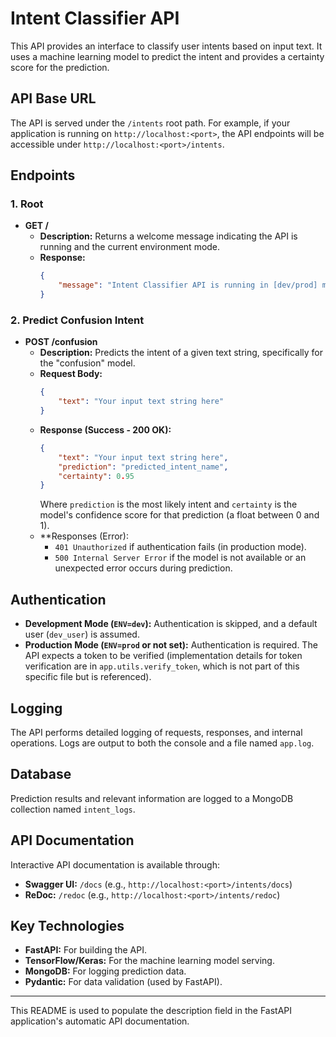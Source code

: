 # Intent Classifier API

This API provides an interface to classify user intents based on input text. It uses a machine learning model to predict the intent and provides a certainty score for the prediction.

## API Base URL

The API is served under the `/intents` root path. For example, if your application is running on `http://localhost:<port>`, the API endpoints will be accessible under `http://localhost:<port>/intents`.

## Endpoints

### 1. Root

*   **GET /**
    *   **Description:** Returns a welcome message indicating the API is running and the current environment mode.
    *   **Response:**
        ```json
        {
            "message": "Intent Classifier API is running in [dev/prod] mode. Check /redoc for more info."
        }
        ```

### 2. Predict Confusion Intent

*   **POST /confusion**
    *   **Description:** Predicts the intent of a given text string, specifically for the "confusion" model.
    *   **Request Body:**
        ```json
        {
            "text": "Your input text string here"
        }
        ```
    *   **Response (Success - 200 OK):**
        ```json
        {
            "text": "Your input text string here",
            "prediction": "predicted_intent_name",
            "certainty": 0.95
        }
        ```
        Where `prediction` is the most likely intent and `certainty` is the model's confidence score for that prediction (a float between 0 and 1).
    *   **Responses (Error):
        *   `401 Unauthorized` if authentication fails (in production mode).
        *   `500 Internal Server Error` if the model is not available or an unexpected error occurs during prediction.

## Authentication

*   **Development Mode (`ENV=dev`):** Authentication is skipped, and a default user (`dev_user`) is assumed.
*   **Production Mode (`ENV=prod` or not set):** Authentication is required. The API expects a token to be verified (implementation details for token verification are in `app.utils.verify_token`, which is not part of this specific file but is referenced).

## Logging

The API performs detailed logging of requests, responses, and internal operations. Logs are output to both the console and a file named `app.log`.

## Database

Prediction results and relevant information are logged to a MongoDB collection named `intent_logs`.

## API Documentation

Interactive API documentation is available through:

*   **Swagger UI:** `/docs` (e.g., `http://localhost:<port>/intents/docs`)
*   **ReDoc:** `/redoc` (e.g., `http://localhost:<port>/intents/redoc`)

## Key Technologies

*   **FastAPI:** For building the API.
*   **TensorFlow/Keras:** For the machine learning model serving.
*   **MongoDB:** For logging prediction data.
*   **Pydantic:** For data validation (used by FastAPI).

---

This README is used to populate the description field in the FastAPI application's automatic API documentation.
